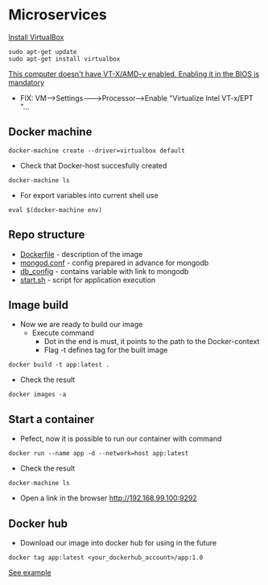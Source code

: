 # Microservices

[Install VirtualBox](https://phoenixnap.com/kb/install-virtualbox-on-ubuntu)

```
sudo apt-get update
sudo apt-get install virtualbox
```

[This computer doesn't have VT-X/AMD-v enabled. Enabling it in the BIOS is mandatory](https://github.com/docker/machine/issues/4271)

* FIX: VM-->Settings--->Processor-->Enable "Virtualize Intel VT-x/EPT "...

## Docker machine

```
docker-machine create --driver=virtualbox default
```

- Check that Docker-host succesfully created

```
docker-machine ls
```

- For export variables into current shell use

```
eval $(docker-machine env)
```

## Repo structure

- [Dockerfile](Dockerfile) - description of the image
- [mongod.conf](mongod.conf) - config prepared in advance for mongodb
- [db_config](db_config) - contains variable with link to mongodb
- [start.sh](start.sh) - script for application execution

## Image build

- Now we are ready to build our image
  - Execute command
    - Dot in the end is must, it points to the path to the Docker-context
    - Flag -t defines tag for the built image
  
```
docker build -t app:latest .
```

- Check the result

```
docker images -a
```

## Start a container

- Pefect, now it is possible to run our container with command

```
docker run --name app -d --network=host app:latest
```

- Check the result

```
docker-machine ls
```

* Open a link in the browser
http://192.168.99.100:9292

## Docker hub

- Download our image into docker hub for using in the future

```
docker tag app:latest <your_dockerhub_account>/app:1.0
```

[See example](https://hub.docker.com/repository/docker/rhinock/app/general)
